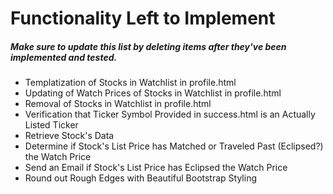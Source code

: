 # Functionality Left to Implement
##### Make sure to update this list by deleting items after they've been implemented and tested.

- Templatization of Stocks in Watchlist in profile.html
- Updating of Watch Prices of Stocks in Watchlist in profile.html
- Removal of Stocks in Watchlist in profile.html
- Verification that Ticker Symbol Provided in success.html is an Actually Listed Ticker
- Retrieve Stock's Data
- Determine if Stock's List Price has Matched or Traveled Past (Eclipsed?) the Watch Price
- Send an Email if Stock's List Price has Eclipsed the Watch Price
- Round out Rough Edges with Beautiful Bootstrap Styling
